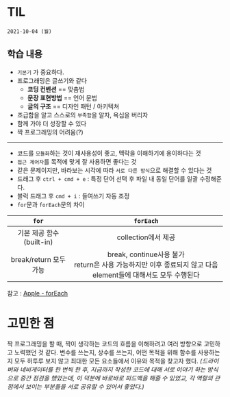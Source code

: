 ﻿
# TIL
`2021-10-04 (월)`

## 학습 내용 

- `기본기` 가 중요하다.
- 프로그래밍은 글쓰기와 같다
    - **코딩 컨벤션** == 맞춤법
    - **문장 표현방법** == 언어 문법
    - **글의 구조** == 디자인 패턴 / 아키텍쳐
- 조급함을 알고 스스로의 `부족함`을 알자, 욕심을 버리자
- 함께 가야 더 성장할 수 있다
- 짝 프로그래밍의 어려움(?)

---

- 코드를 `모듈화`하는 것이 재사용성이 좋고, 맥락을 이해하기에 용이하다는 것
- `접근 제어자`를 목적에 맞게 잘 사용하면 좋다는 것
- 같은 문제이지만, 바라보는 시각에 따라 `서로 다른 방식`으로 해결할 수 있다는 것
- 드래그 후 `ctrl + cmd + e` : 특정 단어 선택 후 파일 내 동일 단어를 일괄 수정해준다.
- 블럭 드래그 후 `cmd + i` : 들여쓰기 자동 조정
- `for`문과 `forEach`문의 차이 

|`for`|`forEach`|
|:---:|:---:|
|기본  제공 함수 <br> (built-in)|collection에서 제공|
|break/return 모두 가능|break, continue사용 불가 <br> return은 사용 가능하지만 이후 종료되지 않고 다음 element들에 대해서도 모두 수행된다|

참고 : [Apple - forEach](https://developer.apple.com/documentation/swift/array/1689783-foreach)

# 고민한 점 

짝 프로그래밍을 할 때, 짝이 생각하는 코드의 흐름을 이해하려고 여러 방향으로 고민하고 노력했던 것 같다. 변수를 쓰는지, 상수를 쓰는지, 어떤 목적을 위해 함수를 사용하는지 모두 허투루 보지 않고 최대한 모든 요소들에서 이유와 목적을 찾고자 했다. 
*(드라이버와 네비게이터를 한 번씩 한 후, 지금까지 작성한 코드에 대해 서로 이야기 하는 방식으로 중간 점검을 했었는데, 이 덕분에 바로바로 피드백을 해줄 수 있었고, 각 역할의 관점에서 보이는 부분들을 서로 공유할 수 있어서 좋았다.)*

